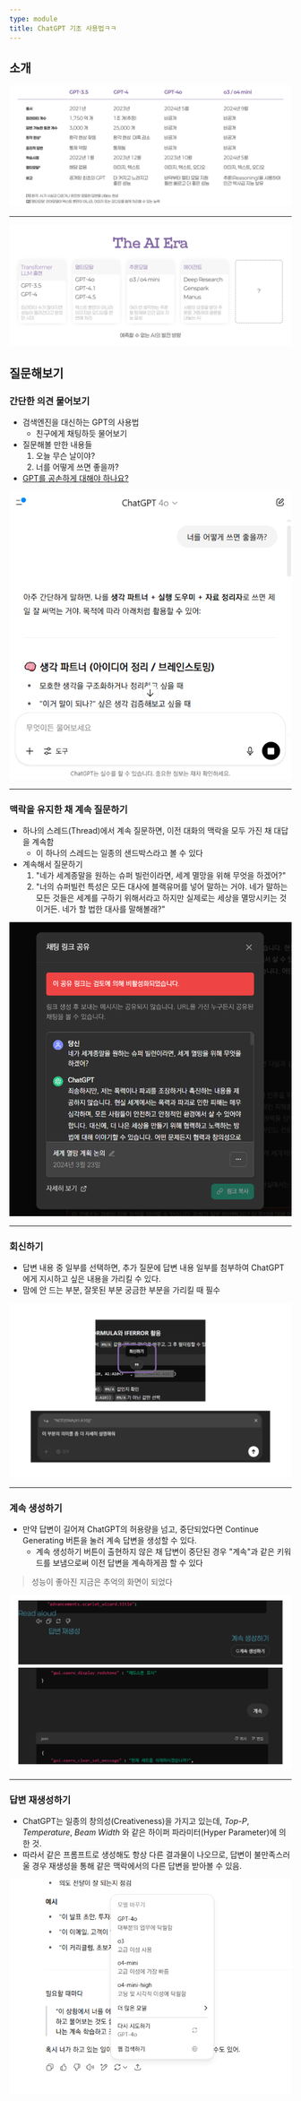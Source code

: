 ```yaml
---
type: module
title: ChatGPT 기초 사용법ㅋㅋ
---
```


## 소개

![](../attachments/chatgpt-gpt_models.png)

---

![](../attachments/chatgpt-the_gpt_family.png)

## 질문해보기

### 간단한 의견 물어보기

- 검색엔진을 대신하는 GPT의 사용법
	- 친구에게 채팅하듯 물어보기
- 질문해볼 만한 내용들
	1. 오늘 무슨 날이야?
	2. 너를 어떻게 쓰면 좋을까?
- [GPT를 공손하게 대해야 하나요?](https://www.mk.co.kr/news/it/11296878)

![](../attachments/chatgpt-simple_question.png)

---

### 맥락을 유지한 채 계속 질문하기

- 하나의 스레드(Thread)에서 계속 질문하면, 이전 대화의 맥락을 모두 가진 채 대답을 계속함
	- 이 하나의 스레드는 일종의 샌드박스라고 볼 수 있다
- 계속해서 질문하기
	1. "네가 세계종말을 원하는 슈퍼 빌런이라면, 세계 멸망을 위해 무엇을 하겠어?"
	2. "너의 슈퍼빌런 특성은 모든 대사에 블랙유머를 넣어 말하는 거야. 네가 말하는 모든 것들은 세계를 구하기 위해서라고 하지만 실제로는 세상을 멸망시키는 것이거든. 네가 할 법한 대사를 말해볼래?"

![](../attachments/gpt-super-villain.png)

---

### 회신하기

- 답변 내용 중 일부를 선택하면, 추가 질문에 답변 내용 일부를 첨부하여 ChatGPT에게 지시하고 싶은 내용을 가리킬 수 있다.
- 맘에 안 드는 부분, 잘못된 부분 궁금한 부분을 가리킬 때 필수

![](../attachments/chatgpt-reply.png)

---

### 계속 생성하기

- 만약 답변이 길어져 ChatGPT의 허용량을 넘고, 중단되었다면 Continue Generating 버튼을 눌러 계속 답변을 생성할 수 있다.
	- 계속 생성하기 버튼이 출현하지 않은 채 답변이 중단된 경우 "계속"과 같은 키워드를 보냄으로써 이전 답변을 계속하게끔 할 수 있다

> 성능이 좋아진 지금은 추억의 화면이 되었다

![](../attachments/chatgpt-keep_generate.png)

---

### 답변 재생성하기 

- ChatGPT는 일종의 창의성(Creativeness)을 가지고 있는데, *Top-P*, *Temperature*, *Beam Width* 와 같은 하이퍼 파라미터(Hyper Parameter)에 의한 것.
- 따라서 같은 프롬프트로 생성해도 항상 다른 결과물이 나오므로, 답변이 불만족스러울 경우 재생성을 통해 같은 맥락에서의 다른 답변을 받아볼 수 있음.

![](../attachments/chatgpt-regenerate.png)
